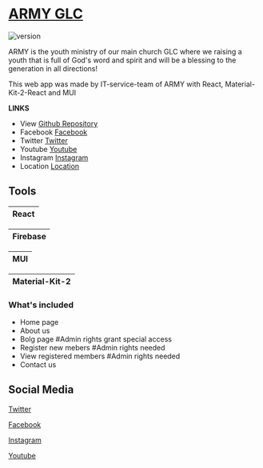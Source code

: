 # [ARMY GLC](https://www.facebook.com/RevTezerayared/)

![version](https://img.shields.io/badge/version-1.1.0-blue.svg)

ARMY is the youth ministry of our main church GLC where we raising a youth that is full of God's word and spirit and will be a blessing to the generation in all directions!

This web app was made by IT-service-team of ARMY with React, Material-Kit-2-React and MUI

**LINKS**

- View [Github Repository](https://github.com/issachar-j/ARMY)
- Facebook [Facebook](https://www.facebook.com/RevTezerayared/)
- Twitter [Twitter](https://x.com/GloryLifeChurch)
- Youtube [Youtube](https://www.youtube.com/@gospeltvethiopiaofficial9652)
- Instagram [Instagram](https://www.instagram.com/glorious.life.church/?hl=en)
- Location [Location](https://www.google.com/maps/place/Glorious+Life+Church+Excellence+Dome/@9.0148875,38.795953,20z/data=!4m6!3m5!1s0x164b856bbd22d02b:0xc4dac4f20f1fcf36!8m2!3d9.0147439!4d38.7958249!16s%2Fg%2F11g6wv1pc4?entry=ttu)

## Tools

| React |
| ----- |

| Firebase |
| -------- |

| MUI |
| --- |

| Material-Kit-2 |
| -------------- |
### What's included

- Home page
- About us
- Bolg page #Admin rights grant special access
- Register new mebers #Admin rights needed
- View registered members #Admin rights needed
- Contact us

## Social Media

[Twitter](https://x.com/GloryLifeChurch)

[Facebook](https://www.facebook.com/RevTezerayared/)

[Instagram](https://www.youtube.com/@gospeltvethiopiaofficial9652)

[Youtube](https://www.youtube.com/@gospeltvethiopiaofficial9652)
